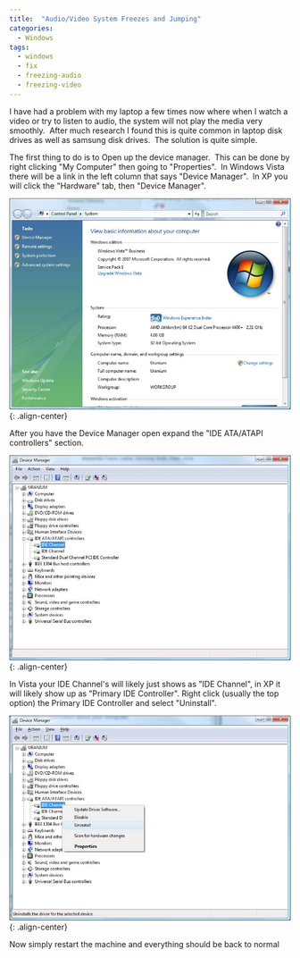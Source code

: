 ```yaml
---
title:  "Audio/Video System Freezes and Jumping"
categories: 
  - Windows
tags:
  - windows
  - fix
  - freezing-audio
  - freezing-video
---
```


I have had a problem with my laptop a few times now where when I watch a video or try to listen to audio, the system will not play the media very smoothly.  After much research I found this is quite common in laptop disk drives as well as samsung disk drives.  The solution is quite simple.

The first thing to do is to Open up the device manager.  This can be done by right clicking "My Computer" then going to "Properties".  In Windows Vista there will be a link in the left column that says "Device Manager".  In XP you will click the "Hardware" tab, then "Device Manager". 

![image-center](/assets/images/avjump1.jpg){: .align-center}
<img alt="" class="postphoto" src="/files/postfiles/avjump1.jpg" />

After you have the Device Manager open expand the "IDE ATA/ATAPI controllers" section.

![image-center](/assets/images/avjump2.jpg){: .align-center}

In Vista your IDE Channel's will likely just shows as "IDE Channel", in XP it will likely show up as "Primary IDE Controller". Right click (usually the top option) the Primary IDE Controller and select "Uninstall".

![image-center](/assets/images/avjump3.jpg){: .align-center}

Now simply restart the machine and everything should be back to normal